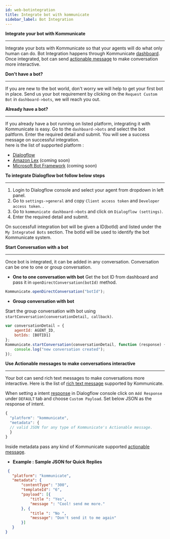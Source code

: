 ```yaml
---
id: web-botintegration
title: Integrate bot with kommunicate
sidebar_label: Bot Integration
---
```


**Integrate your bot with Kommunicate**
<hr>

Integrate your bots with Kommunicate so that your agents will do what only human can do. Bot Integration happens through Kommunicate [dashboard](https://dashboard.kommunicate.io/bots/). Once integrated, bot can send [actionable message](https://docs.kommunicate.io/docs/actionable-messages.html) to make conversation more interactive.  

**Don't have a bot?**
<hr>

If you are new to the bot world, don't worry we will help to get your first bot in place. Send us your bot requirement by clicking on the `Request Custom Bot` in `dashboard->bots`, we will reach you out. 


**Already have a bot?**
<hr>

If you already have a bot running on listed platform, integrating it with Kommunicate is easy. Go to the `dashboard->bots` and select the bot paltform. Enter the required detail and submit. You will see a success message on successful integration.<br>
here is the list of supported platform :
  * [Dialogflow](https://dialogflow.com/) 
  * [Amazon Lex](https://aws.amazon.com/lex/) (coming soon)
  * [Microsoft Bot Framework](https://dev.botframework.com/) (coming soon)
  
 **To integrate Dialogflow bot follow below steps**
 <hr>
 
  1. Login to Dialogflow console and select your agent from dropdown in left panel.
  2. Go to `settings->general` and copy `Client access token` and `Developer access token`. .
  3. Go to `kommunicate dashboard->bots` and click on `Dialogflow (settings)`.
  4. Enter the required detail and submit. 
  
On successfull integration bot will be given a ID(botId) and listed under the `My Integrated Bots` section. The botId  will be used to identify the bot Kommunicate system. 

**Start Conversation with a bot**
<hr>
Once  bot is integrated, it can be added in any conversation. Conversation can be one to one or group conversation.

 * **One to one conversation with bot**
 Get the bot ID from dashboard and pass it in `openDirectConversation(botId)` method.
 ``` javascript
 Kommunicate.openDirectConversation("botId");
 ```
* **Group conversation with bot**

Start the group conversation with bot using `startConversation(conversationDetail, callback)`.  
``` javascript
var conversationDetail = {
    agentId: AGENT_ID,
    botIds: [BOTID1]
};
Kommunicate.startConversation(conversationDetail, function (response) {
    console.log("new conversation created");
}); 
```

**Use Actionable messages to make conversations interactive**
<hr>

Your bot can send rich text messages to make conversations more interactive. Here is the list of [rich text message](https://docs.kommunicate.io/docs/actionable-messages.html) supported by Kommunicate.

When setting a intent [response](https://dialogflow.com/docs/intents#response) in Dialogflow console click on `Add Response` under `DEFAULT` tab and choose `Custom Payload`.
Set below JSON as the response of intent.
``` javascript
{
  "platform": "kommunicate",
  "metadata": {
  // valid JSON for any type of Kommunicate's Actionable message.
  }
}
```
Inside metadata pass any kind of Kommunicate supported [actionable message](https://docs.kommunicate.io/docs/actionable-messages.html).

 * **Example : Sample JSON for Quick Replies**
 
 ``` JSON
  {
 	"platform": "kommunicate",
 	"metadata": {
 		"contentType": "300",
 		"templateId": "6",
 		"payload": [{
 			"title ": "Yes",
 			"message ": "Cool! send me more."
 		}, {
 			"title ": "No ",
 			"message": "Don't send it to me again"
 		}]
 	}
 }
 ```
